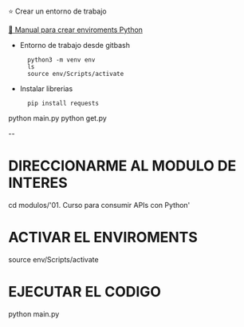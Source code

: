 ⭐ Crear un entorno de trabajo

[🔗 Manual para crear enviroments Python](https://gist.github.com/MayumyCH/8641ce303572488239692db3a07f2334)

- Entorno de trabajo desde gitbash

        python3 -m venv env
        ls
        source env/Scripts/activate

- Instalar librerias 

        pip install requests


python main.py
python get.py


-- 
# DIRECCIONARME AL MODULO DE INTERES
cd modulos/'01. Curso para consumir APIs con Python'

# ACTIVAR EL ENVIROMENTS
source env/Scripts/activate

# EJECUTAR EL CODIGO
python main.py
